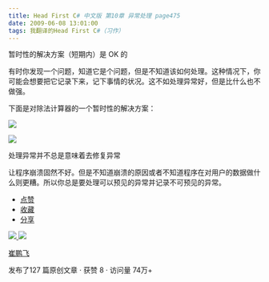 ```yaml
---
title: Head First C# 中文版 第10章 异常处理 page475
date: 2009-06-08 13:01:00
tags: 我翻译的Head First C#（习作）
---
```

暂时性的解决方案（短期内）是  OK  的

  

有时你发现一个问题，知道它是个问题，但是不知道该如何处理。这种情况下，你可能会想要把它记录下来，记下事情的状况。这不如处理异常好，但是比什么也不做强。

  

下面是对除法计算器的一个暂时性的解决方案：

  

![](https://p-blog.csdn.net/images/p_blog_csdn_net/cuipengfei1/EntryImages/20090608/2009-06-08_12-51-46.jpg)

![](https://p-blog.csdn.net/images/p_blog_csdn_net/cuipengfei1/EntryImages/20090608/2009-06-08_12-54-00.jpg)

处理异常并不总是意味着去修复异常

  

让程序崩溃固然不好。但是不知道崩溃的原因或者不知道程序在对用户的数据做什么则更糟。所以你总是要处理可以预见的异常并记录不可预见的异常。

  * [ 点赞  ](javascript:;)
  * [ 收藏  ](javascript:;)
  * [ 分享 ](javascript:;)

[ ![](https://profile.csdnimg.cn/5/2/5/3_cuipengfei1)
![](https://g.csdnimg.cn/static/user-reg-year/1x/11.png)
](https://blog.csdn.net/cuipengfei1)

[ 崔鹏飞 ](https://blog.csdn.net/cuipengfei1)

发布了127 篇原创文章  ·  获赞 8  ·  访问量 74万+

